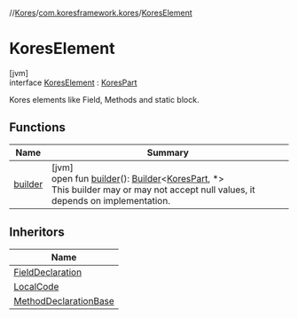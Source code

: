 //[Kores](../../../index.md)/[com.koresframework.kores](../index.md)/[KoresElement](index.md)

# KoresElement

[jvm]\
interface [KoresElement](index.md) : [KoresPart](../-kores-part/index.md)

Kores elements like Field, Methods and static block.

## Functions

| Name | Summary |
|---|---|
| [builder](../-kores-part/builder.md) | [jvm]<br>open fun [builder](../-kores-part/builder.md)(): [Builder](../../com.koresframework.kores.builder/-builder/index.md)<[KoresPart](../-kores-part/index.md), *><br>This builder may or may not accept null values, it depends on implementation. |

## Inheritors

| Name |
|---|
| [FieldDeclaration](../../com.koresframework.kores.base/-field-declaration/index.md) |
| [LocalCode](../../com.koresframework.kores.base/-local-code/index.md) |
| [MethodDeclarationBase](../../com.koresframework.kores.base/-method-declaration-base/index.md) |
